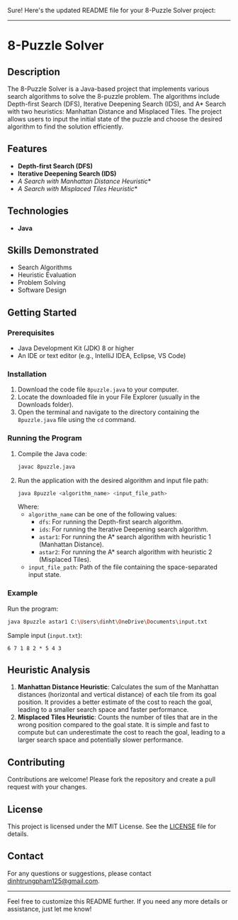 Sure! Here's the updated README file for your 8-Puzzle Solver project:

---

# 8-Puzzle Solver

## Description
The 8-Puzzle Solver is a Java-based project that implements various search algorithms to solve the 8-puzzle problem. The algorithms include Depth-first Search (DFS), Iterative Deepening Search (IDS), and A* Search with two heuristics: Manhattan Distance and Misplaced Tiles. The project allows users to input the initial state of the puzzle and choose the desired algorithm to find the solution efficiently.

## Features
- **Depth-first Search (DFS)**
- **Iterative Deepening Search (IDS)**
- **A* Search with Manhattan Distance Heuristic**
- **A* Search with Misplaced Tiles Heuristic**

## Technologies
- **Java**

## Skills Demonstrated
- Search Algorithms
- Heuristic Evaluation
- Problem Solving
- Software Design

## Getting Started

### Prerequisites
- Java Development Kit (JDK) 8 or higher
- An IDE or text editor (e.g., IntelliJ IDEA, Eclipse, VS Code)

### Installation
1. Download the code file `8puzzle.java` to your computer.
2. Locate the downloaded file in your File Explorer (usually in the Downloads folder).
3. Open the terminal and navigate to the directory containing the `8puzzle.java` file using the `cd` command.

### Running the Program
1. Compile the Java code:
   ```bash
   javac 8puzzle.java
   ```
2. Run the application with the desired algorithm and input file path:
   ```bash
   java 8puzzle <algorithm_name> <input_file_path>
   ```
   Where:
   - `algorithm_name` can be one of the following values:
     - `dfs`: For running the Depth-first search algorithm.
     - `ids`: For running the Iterative Deepening search algorithm.
     - `astar1`: For running the A* search algorithm with heuristic 1 (Manhattan Distance).
     - `astar2`: For running the A* search algorithm with heuristic 2 (Misplaced Tiles).
   - `input_file_path`: Path of the file containing the space-separated input state.

### Example
Run the program:
```bash
java 8puzzle astar1 C:\Users\dinht\OneDrive\Documents\input.txt
```

Sample input (`input.txt`):
```
6 7 1 8 2 * 5 4 3
```

## Heuristic Analysis
1. **Manhattan Distance Heuristic**: Calculates the sum of the Manhattan distances (horizontal and vertical distance) of each tile from its goal position. It provides a better estimate of the cost to reach the goal, leading to a smaller search space and faster performance.
2. **Misplaced Tiles Heuristic**: Counts the number of tiles that are in the wrong position compared to the goal state. It is simple and fast to compute but can underestimate the cost to reach the goal, leading to a larger search space and potentially slower performance.

## Contributing
Contributions are welcome! Please fork the repository and create a pull request with your changes.

## License
This project is licensed under the MIT License. See the [LICENSE](LICENSE) file for details.

## Contact
For any questions or suggestions, please contact [dinhtrungpham125@gmail.com](mailto:dinhtrungpham125@gmail.com).

---

Feel free to customize this README further. If you need any more details or assistance, just let me know!
